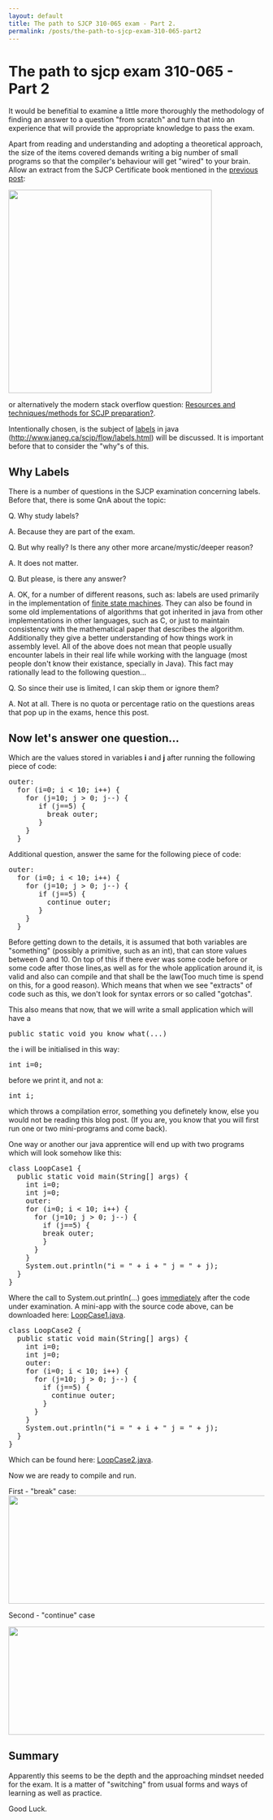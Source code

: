 ```yaml
---
layout: default
title: The path to SJCP 310-065 exam - Part 2.
permalink: /posts/the-path-to-sjcp-exam-310-065-part2
---
```


# The path to sjcp exam 310-065 - Part 2

It would be benefitial to examine a little more thoroughly the methodology of finding an answer to a question "from scratch" and turn that into an experience that will provide the appropriate knowledge to pass the exam. 

Apart from reading and understanding and adopting a theoretical approach, the size of the items covered demands writing a big number of small programs so that the compiler\'s behaviour will get "wired" to your brain. Allow an extract from the SJCP Certificate book mentioned in the <a href="/posts/the-path-to-sjcp-exam-310-065" title="Part 1">previous post</a>:

<img alt="" src="https://dl.dropboxusercontent.com/u/1995706/cdn/blog/sjcp_book_extract-write_small_programs.png" title="book extract" class="aligncenter" width="400"/>

or alternatively the modern stack overflow question: <a href="http://stackoverflow.com/questions/3021998/resources-and-techniques-methods-for-scjp-preparation" title="Resources and techniques/methods for SCJP preparation?" target="_blank">Resources and techniques/methods for SCJP preparation?</a>.

Intentionally chosen, is the subject of <a href="http://en.wikipedia.org/wiki/Label_(computer_science)" title="labels" target="_blank">labels</a> in java (<a href="http://www.janeg.ca/scjp/flow/labels.html">http://www.janeg.ca/scjp/flow/labels.html</a>) will be discussed. It is important before that to consider the "why"s of this.

## Why Labels

There is a number of questions in the SJCP examination concerning labels. Before that, there is some QnA about the topic:

Q. Why study labels?

A. Because they are part of the exam.

Q. But why really? Is there any other more arcane/mystic/deeper reason?

A. It does not matter.

Q. But please, is there any answer?

A. OK, for a number of different reasons, such as: labels are used primarily in the implementation of <a href="http://en.wikipedia.org/wiki/Finite_state_machine" title="wikipedia article">finite state machines</a>. They can also be found in some old implementations of algorithms that got inherited in java from other implementations in other languages, such as C, or just to maintain consistency with the mathematical paper that describes the algorithm. Additionally they give a better understanding of how things work in assembly level.
All of the above does not mean that people usually encounter labels in their real life while working with the language (most people don\'t know their existance, specially in Java). This fact may rationally lead to the following question...

Q. So since their use is limited, I can skip them or ignore them?

A. Not at all. There is no quota or percentage ratio on the questions areas that pop up in the exams, hence this post.

## Now let's answer one question...

Which are the values stored in variables <b>i</b> and <b>j</b> after running the following piece of code:

<pre lang="java">outer:
  for (i=0; i &lt; 10; i++) {
    for (j=10; j > 0; j--) {
       if (j==5) {
         break outer;
       }
    }
  }</pre>

Additional question, answer the same for the following piece of code:

<pre lang="java">outer:
  for (i=0; i &lt; 10; i++) {
    for (j=10; j > 0; j--) {
       if (j==5) {
         continue outer;
       }
    }
  }</pre>

Before getting down to the details, it is assumed that both variables are "something" (possibly a primitive, such as an int), that can store values between 0 and 10. On top of this if there ever was some code before or some code after those lines,as well as for the whole application around it, is valid and also can compile and that shall be the law(Too much time is spend on this, for a good reason). Which means that when we see "extracts" of code such as this, we don\'t look for syntax errors or so called "gotchas".

This also means that now, that we will write a small application which will have a 
<pre lang="java">public static void you_know_what(...)</pre>
the i will be initialised in this way:
<pre lang="java">int i=0;</pre>

before we print it, and not a:

<pre lang="java">int i;</pre>

which throws a compilation error, something you definetely know, else you would not be reading this blog post. (If you are, you know that you will first run one or two mini-programs and come back).

One way or another our java apprentice will end up with two programs which will look somehow like this:

<pre lang="java">class LoopCase1 {
  public static void main(String[] args) {
    int i=0;
    int j=0;
    outer:
    for (i=0; i &lt; 10; i++) {
      for (j=10; j > 0; j--) {
        if (j==5) {
        break outer;
        }
      }
    }
    System.out.println("i = " + i + " j = " + j);
  }
}
</pre>

Where the call to System.out.println(...) goes <u>immediately</u> after the code under examination. A mini-app with the source code above, can be downloaded here: <a href="https://dl.dropboxusercontent.com/u/1995706/cdn/blog/code_and_samples/LoopCase1.java">LoopCase1.java</a>.


<pre lang="java">class LoopCase2 {
  public static void main(String[] args) {
    int i=0;
    int j=0;
    outer:
    for (i=0; i &lt; 10; i++) {
      for (j=10; j > 0; j--) {
        if (j==5) {
          continue outer;
        }
      }
    }
    System.out.println("i = " + i + " j = " + j);
  }
}</pre>

Which can be found here: <a href="https://dl.dropboxusercontent.com/u/1995706/cdn/blog/code_and_samples/LoopCase2.java">LoopCase2.java</a>.

Now we are ready to compile and run.

First - "break" case:
<img alt="" src="https://dl.dropboxusercontent.com/u/1995706/cdn/blog/screenshot-LoopCase1.jpg" title="LoopCase1" class="aligncenter" width="725" height="213" />

Second - "continue" case

<img alt="" src="https://dl.dropboxusercontent.com/u/1995706/cdn/blog/screenshot-LoopCase2.jpg" title="LoopCase2" class="aligncenter" width="725" height="213" />

## Summary

<p>Apparently this seems to be the depth and the approaching mindset needed for the exam. It is a matter of "switching" from usual forms and ways of learning as well as practice.</p>
<p>Good Luck.</p>
